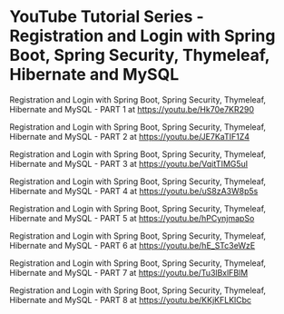 # YouTube Tutorial Series - Registration and Login with Spring Boot, Spring Security, Thymeleaf, Hibernate and MySQL

Registration and Login with Spring Boot, Spring Security, Thymeleaf, Hibernate and MySQL - PART 1 at https://youtu.be/Hk70e7KR290

Registration and Login with Spring Boot, Spring Security, Thymeleaf, Hibernate and MySQL - PART 2 at https://youtu.be/JE7KaTIF1Z4

Registration and Login with Spring Boot, Spring Security, Thymeleaf, Hibernate and MySQL - PART 3 at https://youtu.be/VqitTIMG5uI

Registration and Login with Spring Boot, Spring Security, Thymeleaf, Hibernate and MySQL - PART 4 at https://youtu.be/uS8zA3W8p5s

Registration and Login with Spring Boot, Spring Security, Thymeleaf, Hibernate and MySQL - PART 5 at https://youtu.be/hPCynjmapSo

Registration and Login with Spring Boot, Spring Security, Thymeleaf, Hibernate and MySQL - PART 6 at https://youtu.be/hE_STc3eWzE

Registration and Login with Spring Boot, Spring Security, Thymeleaf, Hibernate and MySQL - PART 7 at https://youtu.be/Tu3lBxlFBlM

Registration and Login with Spring Boot, Spring Security, Thymeleaf, Hibernate and MySQL - PART 8 at https://youtu.be/KKjKFLKlCbc
